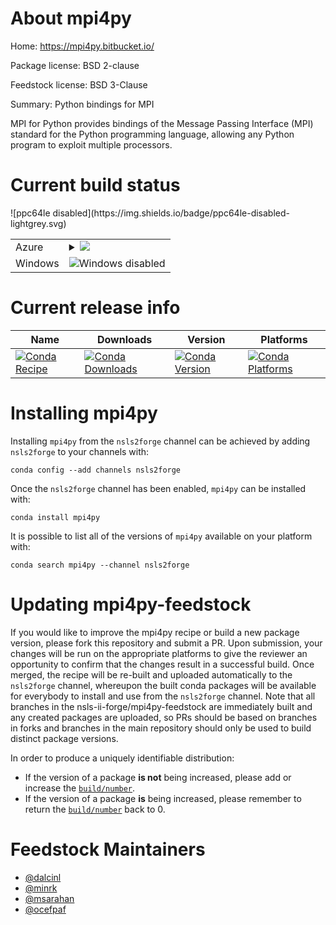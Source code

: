About mpi4py
============

Home: https://mpi4py.bitbucket.io/

Package license: BSD 2-clause

Feedstock license: BSD 3-Clause

Summary: Python bindings for MPI

MPI for Python provides bindings of the Message Passing Interface (MPI)
standard for the Python programming language, allowing any Python program
to exploit multiple processors.


Current build status
====================


<table>
    
  <tr>
    <td>Azure</td>
    <td>
      <details>
        <summary>
          <a href="https://dev.azure.com/nsls2forge/nsls2forge/_build/latest?definitionId=55&branchName=master">
            <img src="https://dev.azure.com/nsls2forge/nsls2forge/_apis/build/status/mpi4py-feedstock?branchName=master">
          </a>
        </summary>
        <table>
          <thead><tr><th>Variant</th><th>Status</th></tr></thead>
          <tbody><tr>
              <td>linux_mpimpichpython3.6</td>
              <td>
                <a href="https://dev.azure.com/nsls2forge/nsls2forge/_build/latest?definitionId=55&branchName=master">
                  <img src="https://dev.azure.com/nsls2forge/nsls2forge/_apis/build/status/mpi4py-feedstock?branchName=master&jobName=linux&configuration=linux_mpimpichpython3.6" alt="variant">
                </a>
              </td>
            </tr><tr>
              <td>linux_mpimpichpython3.7</td>
              <td>
                <a href="https://dev.azure.com/nsls2forge/nsls2forge/_build/latest?definitionId=55&branchName=master">
                  <img src="https://dev.azure.com/nsls2forge/nsls2forge/_apis/build/status/mpi4py-feedstock?branchName=master&jobName=linux&configuration=linux_mpimpichpython3.7" alt="variant">
                </a>
              </td>
            </tr><tr>
              <td>linux_mpiopenmpipython3.6</td>
              <td>
                <a href="https://dev.azure.com/nsls2forge/nsls2forge/_build/latest?definitionId=55&branchName=master">
                  <img src="https://dev.azure.com/nsls2forge/nsls2forge/_apis/build/status/mpi4py-feedstock?branchName=master&jobName=linux&configuration=linux_mpiopenmpipython3.6" alt="variant">
                </a>
              </td>
            </tr><tr>
              <td>linux_mpiopenmpipython3.7</td>
              <td>
                <a href="https://dev.azure.com/nsls2forge/nsls2forge/_build/latest?definitionId=55&branchName=master">
                  <img src="https://dev.azure.com/nsls2forge/nsls2forge/_apis/build/status/mpi4py-feedstock?branchName=master&jobName=linux&configuration=linux_mpiopenmpipython3.7" alt="variant">
                </a>
              </td>
            </tr><tr>
              <td>osx_mpimpichpython3.6</td>
              <td>
                <a href="https://dev.azure.com/nsls2forge/nsls2forge/_build/latest?definitionId=55&branchName=master">
                  <img src="https://dev.azure.com/nsls2forge/nsls2forge/_apis/build/status/mpi4py-feedstock?branchName=master&jobName=osx&configuration=osx_mpimpichpython3.6" alt="variant">
                </a>
              </td>
            </tr><tr>
              <td>osx_mpimpichpython3.7</td>
              <td>
                <a href="https://dev.azure.com/nsls2forge/nsls2forge/_build/latest?definitionId=55&branchName=master">
                  <img src="https://dev.azure.com/nsls2forge/nsls2forge/_apis/build/status/mpi4py-feedstock?branchName=master&jobName=osx&configuration=osx_mpimpichpython3.7" alt="variant">
                </a>
              </td>
            </tr><tr>
              <td>osx_mpiopenmpipython3.6</td>
              <td>
                <a href="https://dev.azure.com/nsls2forge/nsls2forge/_build/latest?definitionId=55&branchName=master">
                  <img src="https://dev.azure.com/nsls2forge/nsls2forge/_apis/build/status/mpi4py-feedstock?branchName=master&jobName=osx&configuration=osx_mpiopenmpipython3.6" alt="variant">
                </a>
              </td>
            </tr><tr>
              <td>osx_mpiopenmpipython3.7</td>
              <td>
                <a href="https://dev.azure.com/nsls2forge/nsls2forge/_build/latest?definitionId=55&branchName=master">
                  <img src="https://dev.azure.com/nsls2forge/nsls2forge/_apis/build/status/mpi4py-feedstock?branchName=master&jobName=osx&configuration=osx_mpiopenmpipython3.7" alt="variant">
                </a>
              </td>
            </tr>
          </tbody>
        </table>
      </details>
    </td>
  </tr>
  <tr>
    <td>Windows</td>
    <td>
      <img src="https://img.shields.io/badge/Windows-disabled-lightgrey.svg" alt="Windows disabled">
    </td>
  </tr>
![ppc64le disabled](https://img.shields.io/badge/ppc64le-disabled-lightgrey.svg)
</table>

Current release info
====================

| Name | Downloads | Version | Platforms |
| --- | --- | --- | --- |
| [![Conda Recipe](https://img.shields.io/badge/recipe-mpi4py-green.svg)](https://anaconda.org/nsls2forge/mpi4py) | [![Conda Downloads](https://img.shields.io/conda/dn/nsls2forge/mpi4py.svg)](https://anaconda.org/nsls2forge/mpi4py) | [![Conda Version](https://img.shields.io/conda/vn/nsls2forge/mpi4py.svg)](https://anaconda.org/nsls2forge/mpi4py) | [![Conda Platforms](https://img.shields.io/conda/pn/nsls2forge/mpi4py.svg)](https://anaconda.org/nsls2forge/mpi4py) |

Installing mpi4py
=================

Installing `mpi4py` from the `nsls2forge` channel can be achieved by adding `nsls2forge` to your channels with:

```
conda config --add channels nsls2forge
```

Once the `nsls2forge` channel has been enabled, `mpi4py` can be installed with:

```
conda install mpi4py
```

It is possible to list all of the versions of `mpi4py` available on your platform with:

```
conda search mpi4py --channel nsls2forge
```




Updating mpi4py-feedstock
=========================

If you would like to improve the mpi4py recipe or build a new
package version, please fork this repository and submit a PR. Upon submission,
your changes will be run on the appropriate platforms to give the reviewer an
opportunity to confirm that the changes result in a successful build. Once
merged, the recipe will be re-built and uploaded automatically to the
`nsls2forge` channel, whereupon the built conda packages will be available for
everybody to install and use from the `nsls2forge` channel.
Note that all branches in the nsls-ii-forge/mpi4py-feedstock are
immediately built and any created packages are uploaded, so PRs should be based
on branches in forks and branches in the main repository should only be used to
build distinct package versions.

In order to produce a uniquely identifiable distribution:
 * If the version of a package **is not** being increased, please add or increase
   the [``build/number``](https://conda.io/docs/user-guide/tasks/build-packages/define-metadata.html#build-number-and-string).
 * If the version of a package **is** being increased, please remember to return
   the [``build/number``](https://conda.io/docs/user-guide/tasks/build-packages/define-metadata.html#build-number-and-string)
   back to 0.

Feedstock Maintainers
=====================

* [@dalcinl](https://github.com/dalcinl/)
* [@minrk](https://github.com/minrk/)
* [@msarahan](https://github.com/msarahan/)
* [@ocefpaf](https://github.com/ocefpaf/)

